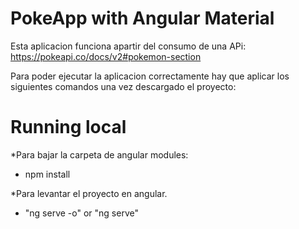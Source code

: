 # PokeApp with Angular Material

Esta aplicacion funciona apartir del consumo de una APi:
https://pokeapi.co/docs/v2#pokemon-section

Para poder ejecutar la aplicacion correctamente hay que aplicar los siguientes comandos una vez descargado el proyecto:

# Running local
*Para bajar la carpeta de angular modules:
 - npm install

*Para levantar el proyecto en angular.
 - "ng serve -o" or "ng serve"
